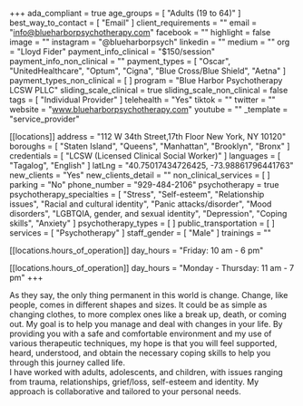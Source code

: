 +++
ada_compliant = true
age_groups = [ "Adults (19 to 64)" ]
best_way_to_contact = [ "Email" ]
client_requirements = ""
email = "info@blueharborpsychotherapy.com"
facebook = ""
highlight = false
image = ""
instagram = "@blueharborpsych"
linkedin = ""
medium = ""
org = "Lloyd Fider"
payment_info_clinical = "$150/session"
payment_info_non_clinical = ""
payment_types = [
  "Oscar",
  "UnitedHealthcare",
  "Optum",
  "Cigna",
  "Blue Cross/Blue Shield",
  "Aetna"
]
payment_types_non_clinical = [ ]
program = "Blue Harbor Psychotherapy LCSW PLLC"
sliding_scale_clinical = true
sliding_scale_non_clinical = false
tags = [ "Individual Provider" ]
telehealth = "Yes"
tiktok = ""
twitter = ""
website = "www.blueharborpsychotherapy.com"
youtube = ""
_template = "service_provider"

[[locations]]
address = "112 W 34th Street,17th Floor New York, NY 10120"
boroughs = [ "Staten Island", "Queens", "Manhattan", "Brooklyn", "Bronx" ]
credentials = [ "LCSW (Licensed Clinical Social Worker)" ]
languages = [ "Tagalog", "English" ]
latLng = "40.75017434726425, -73.98861796441763"
new_clients = "Yes"
new_clients_detail = ""
non_clinical_services = [ ]
parking = "No"
phone_number = "929-484-2106"
psychotherapy = true
psychotherapy_specialties = [
  "Stress",
  "Self-esteem",
  "Relationship issues",
  "Racial and cultural identity",
  "Panic attacks/disorder",
  "Mood disorders",
  "LGBTQIA, gender, and sexual identity",
  "Depression",
  "Coping skills",
  "Anxiety"
]
psychotherapy_types = [ ]
public_transportation = [ ]
services = [ "Psychotherapy" ]
staff_gender = [ "Male" ]
trainings = ""

  [[locations.hours_of_operation]]
  day_hours = "Friday: 10 am - 6 pm"

  [[locations.hours_of_operation]]
  day_hours = "Monday - Thursday: 11 am - 7 pm"
+++

As they say, the only thing permanent in this world is change. Change, like people, comes in different shapes and sizes. It could be as simple as changing clothes, to more complex ones like a break up, death, or coming out. My goal is to help you manage and deal with changes in your life. By providing you with a safe and comfortable environment and my use of various therapeutic techniques, my hope is that you will feel supported, heard, understood, and obtain the necessary coping skills to help you through this journey called life.  
I have worked with adults, adolescents, and children, with issues ranging from trauma, relationships, grief/loss, self-esteem and identity. My approach is collaborative and tailored to your personal needs.
